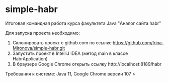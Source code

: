 # simple-habr
Итоговая командная работа курса факультета Java
"Аналог сайта habr"

Для запуска проекта необходимо:
1) Склонировать проект с github.com по ссылке https://github.com/Irina-Mironova/simple-habr.git
2) Запустить проект в IntelliJ IDEA (метод main в классе HabrApplication)
3) В браузере Google Chrome открыть ссылку http://localhost:8189/habr


Требования к системе: Java 11, Google Chrome версии 107 >

 

 
